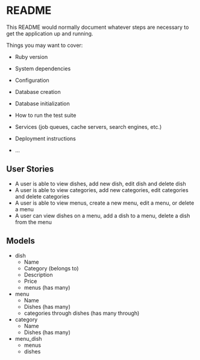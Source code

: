 # README

This README would normally document whatever steps are necessary to get the
application up and running.

Things you may want to cover:

* Ruby version

* System dependencies

* Configuration

* Database creation

* Database initialization

* How to run the test suite

* Services (job queues, cache servers, search engines, etc.)

* Deployment instructions

* ...

## User Stories
* A user is able to view dishes, add new dish, edit dish and delete dish
* A user is able to view categories, add new categories, edit categories and delete categories
* A user is able to view menus, create a new menu, edit a menu, or delete a menu
* A user can view dishes on a menu, add a dish to a menu, delete a dish from the menu

## Models
* dish
  * Name
  * Category (belongs to)
  * Description
  * Price
  * menus (has many)
* menu
  * Name
  * Dishes (has many)
  * categories through dishes (has many through)
* category
  * Name
  * Dishes (has many)
* menu_dish
  * menus
  * dishes
